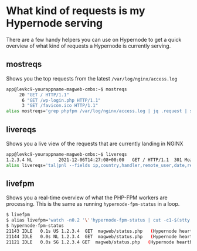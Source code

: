 # What kind of requests is my Hypernode serving

There are a few handy helpers you can use on Hypernode to get a quick overview of what kind of requests a Hypernode is currently serving.

## mostreqs

Shows you the top requests from the latest `/var/log/nginx/access.log`

```bash
app@levkc9-yourappname-magweb-cmbs:~$ mostreqs
     20 "GET / HTTP/1.1"
      6 "GET /wp-login.php HTTP/1.1"
      3 "GET /favicon.ico HTTP/1.1"
alias mostreqs='grep phpfpm /var/log/nginx/access.log | jq .request | sus | tail -n 10 | tac'
```

## livereqs

Shows you a live view of the requests that are currently landing in NGINX

```bash
app@levkc9-yourappname-magweb-cmbs:~$ livereqs
1.2.3.4	NL			2021-12-06T14:27:08+00:00	GET / HTTP/1.1	301	Mozilla/5.0 (X11; Linux x86_64) AppleWebKit/537.36 (KHTML, like Gecko) Chrome/96.0.4664.45 Safari/537.36
alias livereqs='tal|pnl --fields ip,country,handler,remote_user,date,req,status,user_agent'
```

## livefpm

Shows you a real-time overview of what the PHP-FPM workers are processing. This is the same as running `hypernode-fpm-status` in a loop.

```bash
$ livefpm
$ alias livefpm='watch -n0.2 '\''hypernode-fpm-status | cut -c1-$(stty size </dev/tty | cut -d" " -f2)'\'''
$ hypernode-fpm-status
21143 IDLE   0.1s US 1.2.3.4  GET  magweb/status.php   (Hypernode heartbeat)
21144 IDLE   0.0s NL 1.2.3.4  GET  magweb/status.php   (Hypernode heartbeat)
21121 IDLE   0.0s SG 1.2.3.4 GET  magweb/status.php   (Hypernode heartbeat)
```
